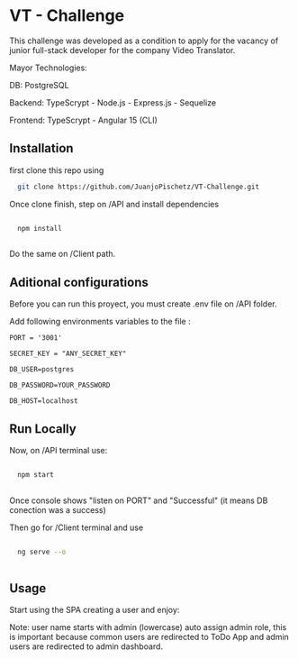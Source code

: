 
# VT - Challenge



This challenge was developed as a condition to apply for the vacancy of junior full-stack developer for the company Video Translator.

Mayor Technologies: 

DB: PostgreSQL

Backend: TypeScrypt - Node.js - Express.js - Sequelize

Frontend: TypeScrypt - Angular 15 (CLI)
## Installation

first clone this repo using

```bash
  git clone https://github.com/JuanjoPischetz/VT-Challenge.git

```
    
Once clone finish, step on /API and install dependencies 

```bash

  npm install
  
```

Do the same on /Client path.

## Aditional configurations

Before you can run this proyect, you must create .env file on /API folder. 

Add following environments variables to the file :

`PORT = '3001'`

`SECRET_KEY = "ANY_SECRET_KEY"`

`DB_USER=postgres`

`DB_PASSWORD=YOUR_PASSWORD`

`DB_HOST=localhost`

## Run Locally

Now, on /API terminal use:

```bash

  npm start
  
```

Once console shows "listen on PORT" and "Successful" (it means DB conection was  a success)

Then go for /Client terminal and use 

```bash

  ng serve --o
  
```
## Usage

Start using the SPA creating a user and enjoy:

Note: user name starts with admin (lowercase) auto assign admin role, this is important because common users are redirected to ToDo App and admin users are redirected to admin dashboard.